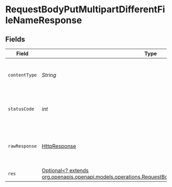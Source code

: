 # RequestBodyPutMultipartDifferentFileNameResponse


## Fields

| Field                                                                                                                                                                            | Type                                                                                                                                                                             | Required                                                                                                                                                                         | Description                                                                                                                                                                      |
| -------------------------------------------------------------------------------------------------------------------------------------------------------------------------------- | -------------------------------------------------------------------------------------------------------------------------------------------------------------------------------- | -------------------------------------------------------------------------------------------------------------------------------------------------------------------------------- | -------------------------------------------------------------------------------------------------------------------------------------------------------------------------------- |
| `contentType`                                                                                                                                                                    | *String*                                                                                                                                                                         | :heavy_check_mark:                                                                                                                                                               | HTTP response content type for this operation                                                                                                                                    |
| `statusCode`                                                                                                                                                                     | *int*                                                                                                                                                                            | :heavy_check_mark:                                                                                                                                                               | HTTP response status code for this operation                                                                                                                                     |
| `rawResponse`                                                                                                                                                                    | [HttpResponse<InputStream>](https://docs.oracle.com/en/java/javase/11/docs/api/java.net.http/java/net/http/HttpResponse.html)                                                    | :heavy_check_mark:                                                                                                                                                               | Raw HTTP response; suitable for custom response parsing                                                                                                                          |
| `res`                                                                                                                                                                            | [Optional<? extends org.openapis.openapi.models.operations.RequestBodyPutMultipartDifferentFileNameRes>](../../models/operations/RequestBodyPutMultipartDifferentFileNameRes.md) | :heavy_minus_sign:                                                                                                                                                               | OK                                                                                                                                                                               |